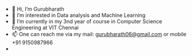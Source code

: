 - 👋 Hi, I’m Gurubharath
- 👀 I’m interested in Data analysis and Machine Learning
- 🌱 I’m currently in my 3nd year of course in Computer Science Engineering at VIT Chennai
- 📫 One can reach me via my mail: gurubharath06@gmail.com or mobile +91 9150987966
- <!---💞️ I’m looking to collaborate on--->

<!---
gurubharath06/gurubharath06 is a ✨ special ✨ repository because its `README.md` (this file) appears on your GitHub profile.
You can click the Preview link to take a look at your changes.
--->
